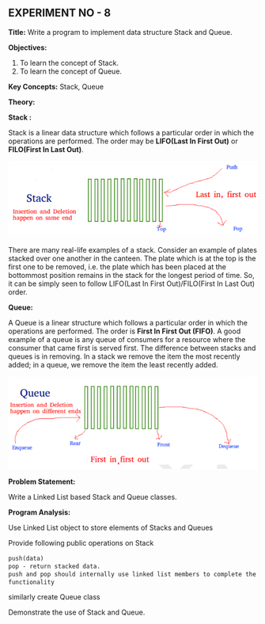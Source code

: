 ## EXPERIMENT NO - 8

**Title:** Write a program to implement data structure Stack and Queue.

**Objectives:**

1. To learn the concept of Stack.
2. To learn the concept of Queue.

**Key Concepts:** Stack, Queue

**Theory:**

**Stack :**

Stack is a linear data structure which follows a particular order in which the operations are
performed. The order may be **LIFO(Last In First Out)** or **FILO(First In Last Out)**.

![stack](stack.jpg)

There are many real-life examples of a stack. Consider an example of plates stacked over one
another in the canteen. The plate which is at the top is the first one to be removed, i.e. the plate which has been placed at the bottommost position remains in the stack for the longest period of time. So, it can be simply seen to follow LIFO(Last In First Out)/FILO(First In Last Out) order.

**Queue:**

A Queue is a linear structure which follows a particular order in which the operations are
performed. The order is **First In First Out (FIFO)**. A good example of a queue is any queue of consumers for a resource where the consumer that came first is served first. The difference
between stacks and queues is in removing. In a stack we remove the item the most recently
added; in a queue, we remove the item the least recently added.

![queue](queue.jpg)

**Problem Statement:**

Write a Linked List based Stack and Queue classes.

**Program Analysis:**

Use Linked List object to store elements of Stacks and Queues

Provide following public operations on Stack

    push(data)
    pop - return stacked data.
    push and pop should internally use linked list members to complete the functionality

similarly create Queue class

Demonstrate the use of Stack and Queue.


